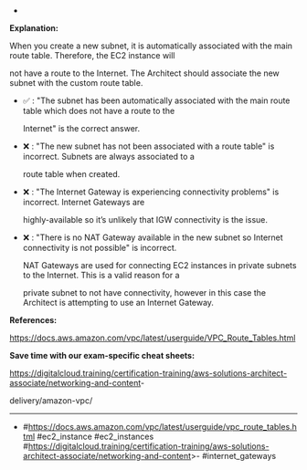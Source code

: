 *

**Explanation:**

When you create a new subnet, it is automatically associated with the main route table. Therefore, the EC2 instance will

not have a route to the Internet. The Architect should associate the new subnet with the custom route table.

* ✅ :  "The subnet has been automatically associated with the main route table which does not have a route to the

  Internet" is the correct answer.

* ❌ :  "The new subnet has not been associated with a route table" is incorrect. Subnets are always associated to a

  route table when created.

* ❌ :  "The Internet Gateway is experiencing connectivity problems" is incorrect. Internet Gateways are

  highly-available so it’s unlikely that IGW connectivity is the issue.

* ❌ :  "There is no NAT Gateway available in the new subnet so Internet connectivity is not possible" is incorrect.

  NAT Gateways are used for connecting EC2 instances in private subnets to the Internet. This is a valid reason for a

  private subnet to not have connectivity, however in this case the Architect is attempting to use an Internet Gateway.

**References:**

<https://docs.aws.amazon.com/vpc/latest/userguide/VPC_Route_Tables.html>

**Save time with our exam-specific cheat sheets:**

<https://digitalcloud.training/certification-training/aws-solutions-architect-associate/networking-and-content>-

delivery/amazon-vpc/

----
* #<https://docs.aws.amazon.com/vpc/latest/userguide/vpc_route_tables.html> #ec2_instance #ec2_instances #<https://digitalcloud.training/certification-training/aws-solutions-architect-associate/networking-and-content>>- #internet_gateways
